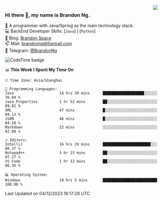 <img  align="right" src="https://github-readme-stats-brandon0824.vercel.app/api/top-langs/?username=brandon0824&layout=compact">

### Hi there 👋, my name is Brandon Ng.

🌱 A programmer with Java/Spring as the main technology stack.  
💻 BackEnd Developer Skills: [`Java`] | [`Python`]  
📝 Blog: [Brandon Space](https://brandonng.tech)  
📫 Mail: brandonng@foxmail.com  
📰 Telegram: [@BrandonNg](https://t.me/BrandonNg24)  

![CodeTime badge](https://img.shields.io/endpoint?style=flat-square&url=https%3A%2F%2Fapi.codetime.dev%2Fshield%3Fid%3D128%26project%3D%26in%3D604800000)

<!--START_SECTION:waka-->
📊 **This Week I Spent My Time On** 

```text
🕑︎ Time Zone: Asia/Shanghai

💬 Programming Languages: 
Java                     14 hrs 39 mins      ███████████████████░░░░░░   76.84 % 
Java Properties          1 hr 52 mins        ██░░░░░░░░░░░░░░░░░░░░░░░   09.82 % 
XML                      47 mins             █░░░░░░░░░░░░░░░░░░░░░░░░   04.13 % 
JSON                     46 mins             █░░░░░░░░░░░░░░░░░░░░░░░░   04.10 % 
Markdown                 22 mins             ░░░░░░░░░░░░░░░░░░░░░░░░░   02.00 % 

🔥 Editors: 
IntelliJ                 16 hrs 29 mins      ██████████████████████░░░   86.37 % 
Notepad++                1 hr 23 mins        ██░░░░░░░░░░░░░░░░░░░░░░░   07.27 % 
VS Code                  1 hr 12 mins        ██░░░░░░░░░░░░░░░░░░░░░░░   06.36 % 

💻 Operating System: 
Windows                  19 hrs 5 mins       █████████████████████████   100.00 % 
```


 Last Updated on 04/12/2023 16:17:28 UTC
<!--END_SECTION:waka-->
